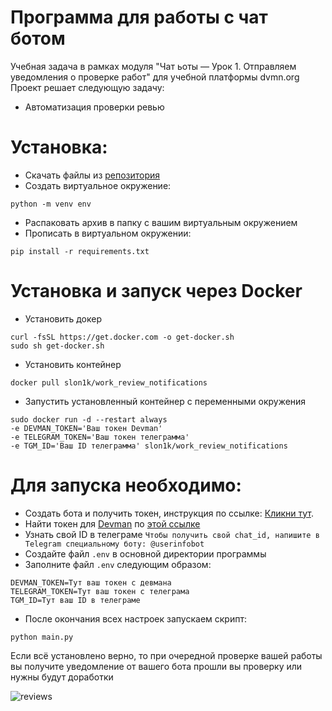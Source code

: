 # Программа для работы с чат ботом
Учебная задача в рамках модуля "Чат ьоты — Урок 1. Отправляем уведомления о проверке работ" для учебной платформы dvmn.org
Проект решает следующую задачу:
- Автоматизация проверки ревью 

# Установка:
- Скачать файлы из [репозитория](https://github.com/AndreyShukatka/work_review_notifications/archive/refs/heads/main.zip)
- Создать виртуальное окружение:
```
python -m venv env
```
- Распаковать архив в папку с вашим виртуальным окружением
- Прописать в виртуальном окружении:
```
pip install -r requirements.txt
```

# Установка и запуск через Docker
- Установить докер
```shell
curl -fsSL https://get.docker.com -o get-docker.sh
sudo sh get-docker.sh
```
- Установить контейнер
```shell
docker pull slon1k/work_review_notifications
```
- Запустить установленный контейнер с переменными окружения
```shell
sudo docker run -d --restart always 
-e DEVMAN_TOKEN='Ваш токен Devman' 
-e TELEGRAM_TOKEN='Ваш токен телеграмма' 
-e TGM_ID='Ваш ID телеграмма' slon1k/work_review_notifications
```

# Для запуска необходимо:
- Создать бота и получить токен, инструкция по ссылке: [Кликни тут](https://smmplanner.com/blog/otlozhennyj-posting-v-telegram/).
- Найти токен для [Devman](https://dvmn.org) по [этой ссылке](https://dvmn.org/api/docs/)
- Узнать свой ID в телеграме `Чтобы получить свой chat_id, напишите в Telegram специальному боту: @userinfobot`
- Создайте файл `.env` в основной директории программы
- Заполните файл `.env` следующим образом:
```
DEVMAN_TOKEN=Тут ваш токен с девмана
TELEGRAM_TOKEN=Тут ваш токен с телеграма
TGM_ID=Тут ваш ID в телеграме
```

- После окончания всех настроек запускаем скрипт:
```
python main.py
```

Если всё установлено верно, то при очередной проверке вашей работы вы получите уведомление от вашего бота прошли вы проверку или нужны будут доработки

![reviews](https://user-images.githubusercontent.com/106096891/198392592-292b82b7-65b2-4134-9383-0cf11285c9fd.jpg)

